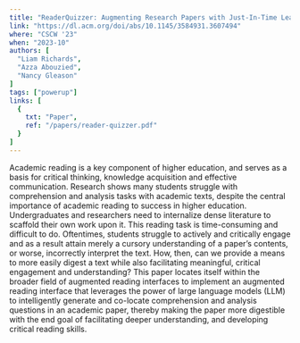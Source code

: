 ```yaml
---
title: "ReaderQuizzer: Augmenting Research Papers with Just-In-Time Learning Questions to Facilitate Deeper Understanding"
link: "https://dl.acm.org/doi/abs/10.1145/3584931.3607494"
where: "CSCW '23"
when: "2023-10"
authors: [
  "Liam Richards", 
  "Azza Abouzied", 
  "Nancy Gleason"
]
tags: ["powerup"]
links: [
  {
    txt: "Paper",
    ref: "/papers/reader-quizzer.pdf"
  }
]
---
```

Academic reading is a key component of higher education, and serves as a basis for critical thinking, knowledge acquisition and effective communication. Research shows many students struggle with comprehension and analysis tasks with academic texts, despite the central importance of academic reading to success in higher education. Undergraduates and researchers need to internalize dense literature to scaffold their own work upon it. This reading task is time-consuming and difficult to do. Oftentimes, students struggle to actively and critically engage and as a result attain merely a cursory understanding of a paper’s contents, or worse, incorrectly interpret the text. How, then, can we provide a means to more easily digest a text while also facilitating meaningful, critical engagement and understanding? This paper locates itself within the broader field of augmented reading interfaces to implement an augmented reading interface that leverages the power of large language models (LLM) to intelligently generate and co-locate comprehension and analysis questions in an academic paper, thereby making the paper more digestible with the end goal of facilitating deeper understanding, and developing critical reading skills.